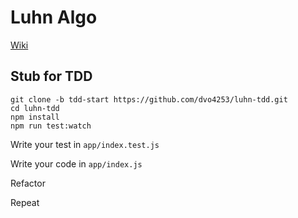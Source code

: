 # Luhn Algo
[Wiki](https://en.wikipedia.org/wiki/Luhn_algorithm)

## Stub for TDD

```
git clone -b tdd-start https://github.com/dvo4253/luhn-tdd.git
cd luhn-tdd
npm install
npm run test:watch
```

Write your test in `app/index.test.js`

Write your code in `app/index.js`

Refactor 

Repeat
